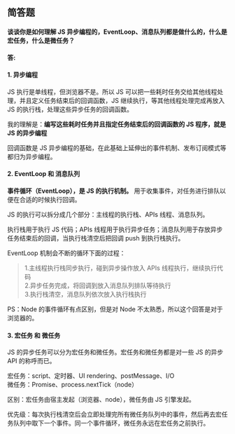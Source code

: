## 简答题

#### 谈谈你是如何理解 JS 异步编程的，EventLoop、消息队列都是做什么的，什么是宏任务，什么是微任务？

**答:**

#### 1. 异步编程

JS 执行是单线程，但浏览器不是。所以 JS 可以把一些耗时任务交给其他线程处理，并且定义任务结束后的回调函数，JS 继续执行，等其他线程处理完成再放入 JS 的执行栈，处理这些异步任务的回调函数。

我的理解是：**编写这些耗时任务并且指定任务结束后的回调函数的 JS 程序，就是 JS 的异步编程**

回调函数是 JS 异步编程的基础，在此基础上延伸出的事件机制、发布订阅模式等都归为异步编程。

#### 2. EventLoop 和 消息队列

**事件循环（EventLoop），是 JS 的执行机制。** 用于收集事件，对任务进行排队以便在合适的时候执行回调。

JS 的执行可以拆分成几个部分：主线程的执行栈、APIs 线程、消息队列。

执行栈用于执行 JS 代码；APIs 线程用于执行异步任务；消息队列用于存放异步任务结束后的回调，当执行栈清空后把回调 push 到执行栈执行。

EventLoop 机制会不断的循环下面的过程：

> 1.主线程执行栈同步执行，碰到异步操作放入 APIs 线程执行，继续执行代码  
> 2.异步任务完成，将回调到放入消息队列排队等待执行  
> 3.执行栈清空，消息队列依次放入执行栈执行

PS：Node 的事件循环有点区别，但是对 Node 不太熟悉，所以这个回答是对于浏览器的。

#### 3. 宏任务 和 微任务

JS 的异步任务可以分为宏任务和微任务。宏任务和微任务都是对一些 JS 的异步 API 的称呼而已。

宏任务：script、定时器、UI rendering、postMessage、I/O  
微任务：Promise、process.nextTick（node）

区别：宏任务由宿主发起（浏览器、node），微任务由 JS 引擎发起。

优先级：每次执行栈清空后会立即处理完所有微任务队列中的事件，然后再去宏任务队列中取下一个事件。同一个事件循环，微任务永远在宏任务之前执行。
